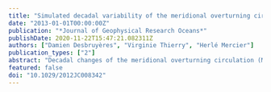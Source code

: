```yaml
---
title: "Simulated decadal variability of the meridional overturning circulation across the A25‐Ovide section"
date: "2013-01-01T00:00:00Z"
publication: "*Journal of Geophysical Research Oceans*"
publishDate: 2020-11-22T15:47:21.082311Z
authors: ["Damien Desbruyères", "Virginie Thierry", "Herlé Mercier"]
publication_types: ["2"]
abstract: "Decadal changes of the meridional overturning circulation (MOC) at the A25‐Ovide section between Portugal and Greenland are investigated in a numerical simulation forced by atmospheric reanalysis data for the period 1965–2004. The intensity, composition, and structure of the upper MOC limb are assessed using a Lagrangian analysis tool. Its mean transport is fed by water masses of two distinct origins: the subtropics and the Labrador Sea. Two vertical overturning cells are consequently identified: a subtropical cell connecting low and high latitudes (12 Sv, 1 Sv = 106 m3 s–1) and a cell internal to the subpolar gyre (4 Sv). The decadal MOC variability is associated with synchronized transport changes of the subtropical and subpolar inflow within the North Atlantic Current (NAC). The varying strength of the MOC is further related to changes in the upper horizontal transport distribution. When the MOC is in a strong phase (early 1990s), the northern branch of the NAC in the Iceland Basin is strong while the southern branch at the Rockall Trough entrance is relatively weak. The inverse situation holds for a persistent weak MOC state (1970s). Contrary to the conclusions of earlier studies, variability in the strength and shape of the subpolar gyre does not stand as the main driver of the changing NAC structure, which is largely induced by the horizontal variability of the subtropical inflow. Additionally, the recently shown intrusion of subtropical waters into the northeastern Atlantic (late 1960s, early 1980s, and 2000s) are shown to primarily occur during periods of weak MOC circulation at A25‐Ovide."
featured: false
doi: "10.1029/2012JC008342"
---
```

